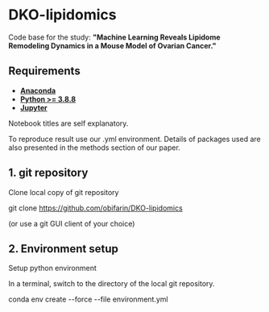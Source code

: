 # DKO-lipidomics
 
Code base for the study: **"Machine Learning Reveals Lipidome Remodeling Dynamics in a Mouse Model of Ovarian Cancer."**

## Requirements

- __[Anaconda](https://www.anaconda.com/)__
- __[Python >= 3.8.8](https://www.python.org/downloads/)__
- __[Jupyter](https://jupyter.org/install)__

Notebook titles are self explanatory. 

To reproduce result use our .yml environment. Details of packages used are also presented in the methods section of our paper. 

## 1. git repository

Clone local copy of git repository

git clone https://github.com/obifarin/DKO-lipidomics

(or use a git GUI client of your choice)

## 2. Environment setup
Setup python environment

In a terminal, switch to the directory of the local git repository.

conda env create --force --file environment.yml
